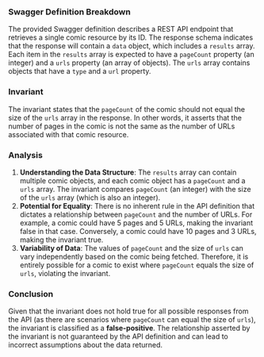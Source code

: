### Swagger Definition Breakdown
The provided Swagger definition describes a REST API endpoint that retrieves a single comic resource by its ID. The response schema indicates that the response will contain a `data` object, which includes a `results` array. Each item in the `results` array is expected to have a `pageCount` property (an integer) and a `urls` property (an array of objects). The `urls` array contains objects that have a `type` and a `url` property.

### Invariant
The invariant states that the `pageCount` of the comic should not equal the size of the `urls` array in the response. In other words, it asserts that the number of pages in the comic is not the same as the number of URLs associated with that comic resource.

### Analysis
1. **Understanding the Data Structure**: The `results` array can contain multiple comic objects, and each comic object has a `pageCount` and a `urls` array. The invariant compares `pageCount` (an integer) with the size of the `urls` array (which is also an integer).
2. **Potential for Equality**: There is no inherent rule in the API definition that dictates a relationship between `pageCount` and the number of URLs. For example, a comic could have 5 pages and 5 URLs, making the invariant false in that case. Conversely, a comic could have 10 pages and 3 URLs, making the invariant true. 
3. **Variability of Data**: The values of `pageCount` and the size of `urls` can vary independently based on the comic being fetched. Therefore, it is entirely possible for a comic to exist where `pageCount` equals the size of `urls`, violating the invariant.

### Conclusion
Given that the invariant does not hold true for all possible responses from the API (as there are scenarios where `pageCount` can equal the size of `urls`), the invariant is classified as a **false-positive**. The relationship asserted by the invariant is not guaranteed by the API definition and can lead to incorrect assumptions about the data returned.
